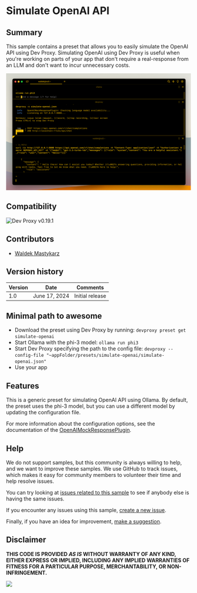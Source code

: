# Simulate OpenAI API

## Summary

This sample contains a preset that allows you to easily simulate the OpenAI API using Dev Proxy. Simulating OpenAI using Dev Proxy is useful when you're working on parts of your app that don't require a real-response from an LLM and don't want to incur unnecessary costs.

![Screenshot of a command prompt with Dev Proxy simulating response for a request to OpenAI API.](assets/openai-mock-response-plugin.png)

## Compatibility

![Dev Proxy v0.19.1](https://aka.ms/devproxy/badge/v0.19.1)

## Contributors

- [Waldek Mastykarz](https://github.com/waldekmastykarz)

## Version history

Version|Date|Comments
-------|----|--------
1.0|June 17, 2024|Initial release

## Minimal path to awesome

- Download the preset using Dev Proxy by running: `devproxy preset get simulate-openai`
- Start Ollama with the phi-3 model: `ollama run phi3`
- Start Dev Proxy specifying the path to the config file: `devproxy --config-file "~appFolder/presets/simulate-openai/simulate-openai.json"`
- Use your app

## Features

This is a generic preset for simulating OpenAI API using Ollama. By default, the preset uses the phi-3 model, but you can use a different model by updating the configuration file.

For more information about the configuration options, see the documentation of the [OpenAIMockResponsePlugin](https://learn.microsoft.com/microsoft-cloud/dev/dev-proxy/technical-reference/openaimockresponseplugin).

## Help

We do not support samples, but this community is always willing to help, and we want to improve these samples. We use GitHub to track issues, which makes it easy for  community members to volunteer their time and help resolve issues.

You can try looking at [issues related to this sample](https://github.com/pnp/proxy-samples/issues?q=label%3A%22sample%3A%simulate-openai%22) to see if anybody else is having the same issues.

If you encounter any issues using this sample, [create a new issue](https://github.com/pnp/proxy-samples/issues/new).

Finally, if you have an idea for improvement, [make a suggestion](https://github.com/pnp/proxy-samples/issues/new).

## Disclaimer

**THIS CODE IS PROVIDED *AS IS* WITHOUT WARRANTY OF ANY KIND, EITHER EXPRESS OR IMPLIED, INCLUDING ANY IMPLIED WARRANTIES OF FITNESS FOR A PARTICULAR PURPOSE, MERCHANTABILITY, OR NON-INFRINGEMENT.**

![](https://m365-visitor-stats.azurewebsites.net/SamplesGallery/pnp-devproxy-simulate-openai)
